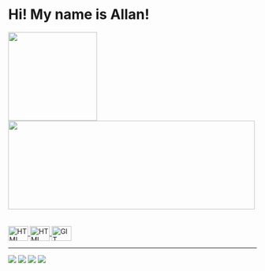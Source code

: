 <h1> Hi! My name is Allan!</h1>

<div>
  <a href="https://github.com/AllazaoAllado">
  <img align="center" height="180em"    src="https://github-readme-stats.vercel.app/api?username=AllazaoAllado&show_icons=true&theme=react&include_all_commits=true&count_private=true"/>
   <img align="center" height="180em"  width="500" src="https://github-readme-stats.vercel.app/api/top-langs/?username=AllazaoAllado&layout=compact&langs_count=7&theme=react"/>
</div>
 <br>
<div  align="left"> 
  <div style="display: inline_block"><br>
  <img align="center" alt="HTML" height="30" width="40" src="https://cdn.jsdelivr.net/gh/devicons/devicon/icons/html5/html5-plain.svg">
  <img align="center" alt="HTML" height="30" width="40" src="https://cdn.jsdelivr.net/gh/devicons/devicon/icons/postgresql/postgresql-plain.svg">
  <img align="center" alt="GIT" height="30" width="40" src="https://cdn.jsdelivr.net/gh/devicons/devicon/icons/git/git-original.svg">
</div>
  <hr>
  <a href="https://instagram.com/allan_cordeirooo" target="_blank"><img src="https://img.shields.io/badge/-Instagram-%23E4405F?style=for-the-badge&logo=instagram&logoColor=white" target="_blank"></a>
   <a href="mailto:allanv985@gmail.com" target="_blank"><img src="https://img.shields.io/badge/Gmail-D14836?style=for-the-badge&logo=gmail&logoColor=white" target="_blank"></a>
  <a href="https://www.linkedin.com/in/allan-souza-cordeiro-649322228" target="_blank"><img src="https://img.shields.io/badge/-LinkedIn-%230077B5?style=for-the-badge&logo=linkedin&logoColor=white" target="_blank"></a>
  <a href="https://api.whatsapp.com/send?phone=5548998013745" target="_blank"><img src="https://img.shields.io/badge/WhatsApp-25D366?style=for-the-badge&logo=whatsapp&logoColor=white" target="_blank"></a>  
</div>
 

